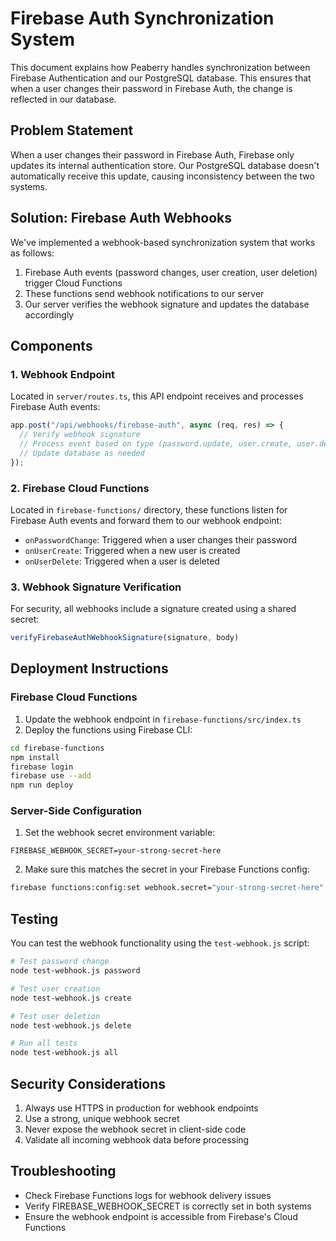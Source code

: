 # Firebase Auth Synchronization System

This document explains how Peaberry handles synchronization between Firebase Authentication and our PostgreSQL database. This ensures that when a user changes their password in Firebase Auth, the change is reflected in our database.

## Problem Statement

When a user changes their password in Firebase Auth, Firebase only updates its internal authentication store. Our PostgreSQL database doesn't automatically receive this update, causing inconsistency between the two systems.

## Solution: Firebase Auth Webhooks

We've implemented a webhook-based synchronization system that works as follows:

1. Firebase Auth events (password changes, user creation, user deletion) trigger Cloud Functions
2. These functions send webhook notifications to our server
3. Our server verifies the webhook signature and updates the database accordingly

## Components

### 1. Webhook Endpoint

Located in `server/routes.ts`, this API endpoint receives and processes Firebase Auth events:

```javascript
app.post("/api/webhooks/firebase-auth", async (req, res) => {
  // Verify webhook signature
  // Process event based on type (password.update, user.create, user.delete)
  // Update database as needed
});
```

### 2. Firebase Cloud Functions

Located in `firebase-functions/` directory, these functions listen for Firebase Auth events and forward them to our webhook endpoint:

- `onPasswordChange`: Triggered when a user changes their password
- `onUserCreate`: Triggered when a new user is created
- `onUserDelete`: Triggered when a user is deleted

### 3. Webhook Signature Verification

For security, all webhooks include a signature created using a shared secret:

```javascript
verifyFirebaseAuthWebhookSignature(signature, body)
```

## Deployment Instructions

### Firebase Cloud Functions

1. Update the webhook endpoint in `firebase-functions/src/index.ts`
2. Deploy the functions using Firebase CLI:

```bash
cd firebase-functions
npm install
firebase login
firebase use --add
npm run deploy
```

### Server-Side Configuration

1. Set the webhook secret environment variable:

```
FIREBASE_WEBHOOK_SECRET=your-strong-secret-here
```

2. Make sure this matches the secret in your Firebase Functions config:

```bash
firebase functions:config:set webhook.secret="your-strong-secret-here"
```

## Testing

You can test the webhook functionality using the `test-webhook.js` script:

```bash
# Test password change
node test-webhook.js password

# Test user creation
node test-webhook.js create

# Test user deletion
node test-webhook.js delete

# Run all tests
node test-webhook.js all
```

## Security Considerations

1. Always use HTTPS in production for webhook endpoints
2. Use a strong, unique webhook secret
3. Never expose the webhook secret in client-side code
4. Validate all incoming webhook data before processing

## Troubleshooting

- Check Firebase Functions logs for webhook delivery issues
- Verify FIREBASE_WEBHOOK_SECRET is correctly set in both systems
- Ensure the webhook endpoint is accessible from Firebase's Cloud Functions